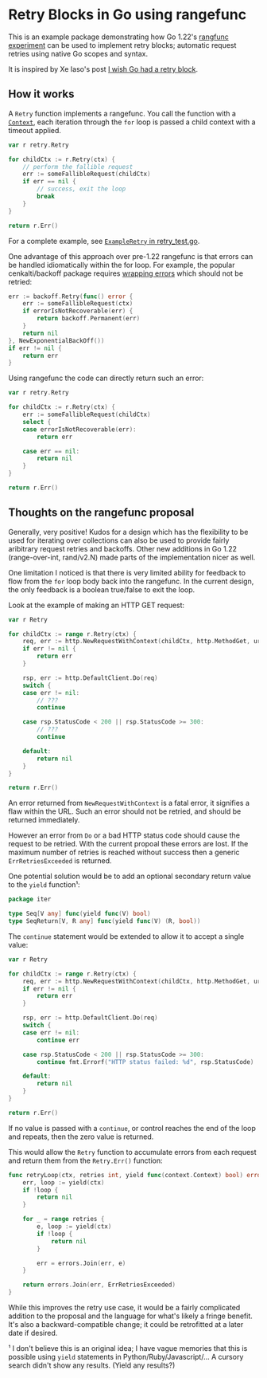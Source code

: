 # Retry Blocks in Go using rangefunc

This is an example package demonstrating how Go 1.22's [rangfunc
experiment](https://go.dev/wiki/RangefuncExperiment) can be used to
implement retry blocks; automatic request retries using native Go scopes
and syntax.

It is inspired by Xe Iaso's post [I wish Go had a retry
block](https://xeiaso.net/blog/2024/retry-block/).

## How it works

A `Retry` function implements a rangefunc. You call the function with a
[`Context`](https://pkg.go.dev/context#Context), each iteration through
the `for` loop is passed a child context with a timeout applied.

```Go
var r retry.Retry

for childCtx := r.Retry(ctx) {
	// perform the fallible request
	err := someFallibleRequest(childCtx)
	if err == nil {
		// success, exit the loop
		break
	}
}

return r.Err()
```

For a complete example, see [`ExampleRetry` in retry_test.go](./retry_test.go#L29).

One advantage of this approach over pre-1.22 rangefunc is that errors
can be handled idiomatically within the for loop. For example, the
popular cenkalti/backoff package requires [wrapping errors](https://pkg.go.dev/github.com/cenkalti/backoff/v4#PermanentError)
which should not be retried:

```Go
err := backoff.Retry(func() error {
	err := someFallibleRequest(ctx)
	if errorIsNotRecoverable(err) {
		return backoff.Permanent(err)
	}
	return nil
}, NewExponentialBackOff())
if err != nil {
	return err
}
```

Using rangefunc the code can directly return such an error:

```Go
var r retry.Retry

for childCtx := r.Retry(ctx) {
	err := someFallibleRequest(childCtx)
	select {
	case errorIsNotRecoverable(err):
		return err

	case err == nil:
		return nil
	}
}

return r.Err()
```

## Thoughts on the rangefunc proposal

Generally, very positive! Kudos for a design which has the flexibility
to be used for iterating over collections can also be used to provide
fairly aribitrary request retries and backoffs. Other new additions in
Go 1.22 (range-over-int, rand/v2.N) made parts of the implementation
nicer as well.

One limitation I noticed is that there is very limited ability for
feedback to flow from the `for` loop body back into the rangefunc. In
the current design, the only feedback is a boolean true/false to exit
the loop.

Look at the example of making an HTTP GET request:

```Go
var r Retry

for childCtx := range r.Retry(ctx) {
	req, err := http.NewRequestWithContext(childCtx, http.MethodGet, url, nil)
	if err != nil {
		return err
	}

	rsp, err := http.DefaultClient.Do(req)
	switch {
	case err != nil:
		// ???
		continue

	case rsp.StatusCode < 200 || rsp.StatusCode >= 300:
		// ???
		continue

	default:
		return nil
	}
}

return r.Err()
```

An error returned from `NewRequestWithContext` is a fatal error, it
signifies a flaw within the URL. Such an error should not be retried,
and should be returned immediately.

However an error from `Do` or a bad HTTP status code should cause the
request to be retried. With the current propoal these errors are lost.
If the maximum number of retries is reached without success then a
generic `ErrRetriesExceeded` is returned.

One potential solution would be to add an optional secondary return
value to the `yield` function¹:

```Go
package iter

type Seq[V any] func(yield func(V) bool)
type SeqReturn[V, R any] func(yield func(V) (R, bool))
```

The `continue` statement would be extended to allow it to accept a
single value:

```Go
var r Retry

for childCtx := range r.Retry(ctx) {
	req, err := http.NewRequestWithContext(childCtx, http.MethodGet, url, nil)
	if err != nil {
		return err
	}

	rsp, err := http.DefaultClient.Do(req)
	switch {
	case err != nil:
		continue err

	case rsp.StatusCode < 200 || rsp.StatusCode >= 300:
		continue fmt.Errorf("HTTP status failed: %d", rsp.StatusCode)

	default:
		return nil
	}
}

return r.Err()
```

If no value is passed with a `continue`, or control reaches the end of
the loop and repeats, then the zero value is returned.

This would allow the `Retry` function to accumulate errors from each
request and return them from the `Retry.Err()` function:

```Go
func retryLoop(ctx, retries int, yield func(context.Context) bool) error {
	err, loop := yield(ctx)
	if !loop {
		return nil
	}

	for _ = range retries {
		e, loop := yield(ctx)
		if !loop {
			return nil
		}

		err = errors.Join(err, e)
	}

	return errors.Join(err, ErrRetriesExceeded)
}
```

While this improves the retry use case, it would be a fairly complicated
addition to the proposal and the language for what's likely a fringe
benefit. It's also a backward-compatible change; it could be retrofitted
at a later date if desired.

¹ I don't believe this is an original idea; I have vague memories that
this is possible using `yield` statements in Python/Ruby/Javascript/...
A cursory search didn't show any results. (Yield any results?)
